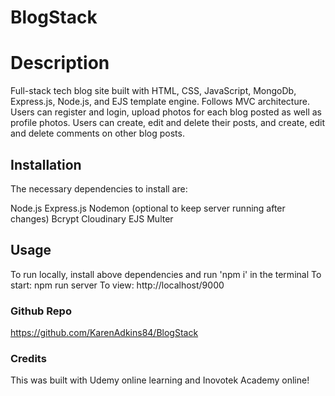 # BlogStack
# Description
Full-stack tech blog site built with HTML, CSS, JavaScript, MongoDb, Express.js, Node.js, and EJS template engine. Follows MVC architecture. Users can register and login, upload photos for each blog posted as well as profile photos. Users can create, edit and delete their posts, and create, edit and delete comments on other blog posts.

## Installation
The necessary dependencies to install are:

Node.js
Express.js
Nodemon (optional to keep server running after changes)
Bcrypt
Cloudinary
EJS
Multer


## Usage
To run locally, install above dependencies and run 'npm i' in the terminal
To start: npm run server
To view: http://localhost/9000

### Github Repo
https://github.com/KarenAdkins84/BlogStack

### Credits
This was built with Udemy online learning and Inovotek Academy online!
